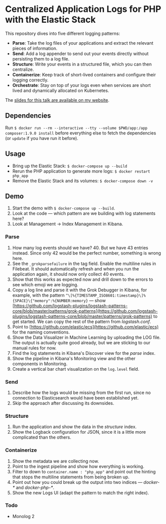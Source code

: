 # Centralized Application Logs for PHP with the Elastic Stack

This repository dives into five different logging patterns:

* **Parse**: Take the log files of your applications and extract the relevant pieces of information.
* **Send**: Add a log appender to send out your events directly without persisting them to a log file.
* **Structure**: Write your events in a structured file, which you can then centralize.
* **Containerize**: Keep track of short-lived containers and configure their logging correctly.
* **Orchestrate**: Stay on top of your logs even when services are short lived and dynamically allocated on Kubernetes.

The [slides for this talk are available on my website](https://xeraa.net/talks/centralized-php-logging-patterns/).


## Dependencies

Run `$ docker run --rm --interactive --tty --volume $PWD/app:/app composer:1.9.0 install` before everything else to fetch the dependencies (or `update` if you have run it before).


## Usage

* Bring up the Elastic Stack: `$ docker-compose up --build`
* Rerun the PHP application to generate more logs: `$ docker restart php_app`
* Remove the Elastic Stack and its volumes: `$ docker-compose down -v`


## Demo

1. Start the demo with `$ docker-compose up --build`.
1. Look at the code — which pattern are we building with log statements here?
1. Look at Management -> Index Management in Kibana.


### Parse

1. How many log events should we have? 40. But we have 43 entries instead. Since only 42 would be the perfect number, something is wrong here.
1. See the `_grokparsefailure` in the tag field. Enable the multiline rules in Filebeat. It should automatically
   refresh and when you run the application again, it should now only collect 40 events.
1. Show that this works as expected now and drill down to the errors to see which emoji we are logging.
1. Copy a log line and parse it with the Grok Debugger in Kibana, for example, with the pattern
   `^\[%{TIMESTAMP_ISO8601:timestamp}\]%{SPACE}\{"memory":%{NUMBER:memory}` — show
   [https://github.com/logstash-plugins/logstash-patterns-core/blob/master/patterns/grok-patterns](https://github.com/logstash-plugins/logstash-patterns-core/blob/master/patterns/grok-patterns)
   to get started. We can copy the rest of the pattern from *logstash.conf*.
1. Point to [https://github.com/elastic/ecs](https://github.com/elastic/ecs) for the naming conventions.
1. Show the Data Visualizer in Machine Learning by uploading the LOG file. The output is actually quite good already,
   but we are sticking to our manual rules for now.
1. Find the log statements in Kibana's Discover view for the *parse* index.
1. Show the pipeline in Kibana's Monitoring view and the other components in Monitoring.
1. Create a vertical bar chart visualization on the `log.level` field.


### Send

1. Describe how the logs would be missing from the first run, since no connection to Elasticsearch would have been established yet.
1. Skip the approach after discussing its downsides.


### Structure

1. Run the application and show the data in the *structure* index.
1. Show the Logback configuration for JSON, since it is a little more complicated than the others.


### Containerize

1. Show the metadata we are collecting now.
1. Point to the ingest pipeline and show how everything is working.
1. Filter to down to `container.name : "php_app"` and point out the hinting that stops the multiline statements from being broken up.
1. Point out how you could break up the output into two indices — *docker-\** and *docker-php-\**.
1. Show the new Logs UI (adapt the pattern to match the right index).


### Todo

* Monolog 2
